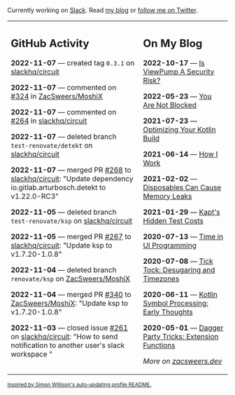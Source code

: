 Currently working on [Slack](https://slack.com/). Read [my blog](https://zacsweers.dev/) or [follow me on Twitter](https://twitter.com/ZacSweers).

<table><tr><td valign="top" width="60%">

## GitHub Activity
<!-- githubActivity starts -->
**2022-11-07** — created tag `0.3.1` on [slackhq/circuit](https://github.com/slackhq/circuit)

**2022-11-07** — commented on [#324](https://github.com/ZacSweers/MoshiX/issues/324#issuecomment-1305986287) in [ZacSweers/MoshiX](https://github.com/ZacSweers/MoshiX)

**2022-11-07** — commented on [#264](https://github.com/slackhq/circuit/pull/264#issuecomment-1305973577) in [slackhq/circuit](https://github.com/slackhq/circuit)

**2022-11-07** — deleted branch `test-renovate/detekt` on [slackhq/circuit](https://github.com/slackhq/circuit)

**2022-11-07** — merged PR [#268](https://github.com/slackhq/circuit/pull/268) to [slackhq/circuit](https://github.com/slackhq/circuit): "Update dependency io.gitlab.arturbosch.detekt to v1.22.0-RC3"

**2022-11-05** — deleted branch `test-renovate/ksp` on [slackhq/circuit](https://github.com/slackhq/circuit)

**2022-11-05** — merged PR [#267](https://github.com/slackhq/circuit/pull/267) to [slackhq/circuit](https://github.com/slackhq/circuit): "Update ksp to v1.7.20-1.0.8"

**2022-11-04** — deleted branch `renovate/ksp` on [ZacSweers/MoshiX](https://github.com/ZacSweers/MoshiX)

**2022-11-04** — merged PR [#340](https://github.com/ZacSweers/MoshiX/pull/340) to [ZacSweers/MoshiX](https://github.com/ZacSweers/MoshiX): "Update ksp to v1.7.20-1.0.8"

**2022-11-03** — closed issue [#261](https://github.com/slackhq/circuit/issues/261) on [slackhq/circuit](https://github.com/slackhq/circuit): "How to send notification to another user's slack workspace "
<!-- githubActivity ends -->
</td><td valign="top" width="40%">

## On My Blog
<!-- blog starts -->
**2022-10-17** — [Is ViewPump A Security Risk?](https://www.zacsweers.dev/is-viewpump-a-security-risk/)

**2022-05-23** — [You Are Not Blocked](https://www.zacsweers.dev/you-are-not-blocked/)

**2021-07-23** — [Optimizing Your Kotlin Build](https://www.zacsweers.dev/optimizing-your-kotlin-build/)

**2021-06-14** — [How I Work](https://www.zacsweers.dev/how-i-work/)

**2021-02-02** — [Disposables Can Cause Memory Leaks](https://www.zacsweers.dev/disposables-can-cause-memory-leaks/)

**2021-01-29** — [Kapt's Hidden Test Costs](https://www.zacsweers.dev/kapts-hidden-test-costs/)

**2020-07-13** — [Time in UI Programming](https://www.zacsweers.dev/time-in-ui/)

**2020-07-08** — [Tick Tock: Desugaring and Timezones](https://www.zacsweers.dev/ticktock-desugaring-timezones/)

**2020-06-11** — [Kotlin Symbol Processing: Early Thoughts](https://www.zacsweers.dev/kotlin-symbol-processor-early-thoughts/)

**2020-05-01** — [Dagger Party Tricks: Extension Functions](https://www.zacsweers.dev/dagger-party-tricks-extension-functions/)
<!-- blog ends -->
_More on [zacsweers.dev](https://zacsweers.dev/)_
</td></tr></table>

<sub><a href="https://simonwillison.net/2020/Jul/10/self-updating-profile-readme/">Inspired by Simon Willison's auto-updating profile README.</a></sub>